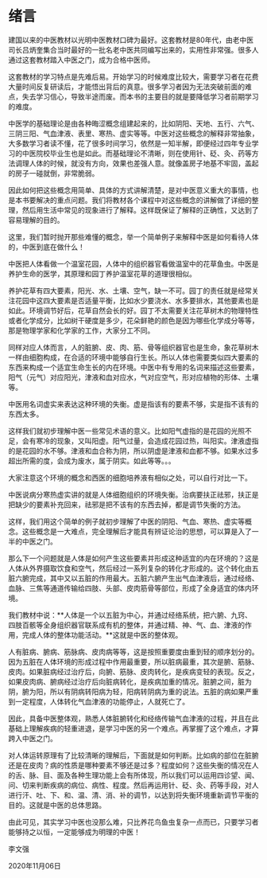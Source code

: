 # 绪言

建国以来的中医教材以光明中医教材口碑为最好。这套教材是80年代，由老中医司长吕炳奎集合当时最好的一批名老中医共同编写出来的，实用性非常强。很多人通过这套教材踏入中医之门，成为合格中医师。 

这套教材的学习特点是先难后易。开始学习的时候难度比较大，需要学习者在花费大量时间反复研读后，才能悟出背后的真意。很多学习者因为无法突破前面的难点，失去学习信心，导致半途而废。而本书的主要目的就是要降低学习者前期学习的难度。

中医学的基础理论是由各种晦涩概念组建起来的，比如阴阳、天地、五行、六气、三阴三阳、气血津液、表里、寒热、虚实等等。中医对这些概念的解释非常抽象，大多数学习者读不懂，花了很多时间学习，依然是一知半解，即便经过四年专业学习的中医院校毕业生也是如此。而基础理论不清晰，则在使用针、砭、灸、药等方法调理人体的时候，就没有方向，效果也差强人意。就像盖房子地基不牢固，盖起的房子一碰就倒，非常脆弱。

因此如何把这些概念用简单、具体的方式讲解清楚，是对中医意义重大的事情，也是本书要解决的重点问题。我们将教材各个课程中对这些概念的讲解做了详细的整理，然后用生活中常见的现象进行了解释。这样既保证了解释的正确性，又达到了容易理解的目的。

这里，我们暂时抛开那些难懂的概念，举一个简单例子来解释中医是如何看待人体的，中医到底在做什么！

中医把人体看做一个温室花园，人体中的组织器官看做温室中的花草鱼虫。中医是养护生命的医学，其原理和园丁养护温室花草的道理很相似。

养护花草有四大要素，阳光、水、土壤、空气，缺一不可。园丁的责任就是经常关注花园中这四大要素是否适量平衡，比如水少要浇水、水多要排水，其他要素也是如此。环境调节好后，花草自然会长的好。园丁不太需要关注花草树木的物理特性或者化学成分，比如树干硬度是多少，花朵鲜艳的颜色是因为哪些化学成分等等，那是物理学家和化学家的工作，大家分工不同。

同样对应人体而言，人的脏腑、皮、肉、筋、骨等组织器官也是生命，象花草树木一样由细胞构成，在合适的环境中能够自行生长。所以人体也需要类似四大要素的东西来构成一个适宜生命生长的内在环境。中医中有专用的名词来描述这些要素，阳气（元气）对应阳光，津液和血对应水，气对应空气，形对应植物的形体、土壤等。

中医用名词虚实来表达这种环境的失衡。虚是指该有的要素不够，实是指不该有的东西太多。

这样我们就初步理解中医一些常见术语的意义。比如阳气虚指的是花园的光照不足，会有寒冷的现象，又叫阳虚。阳气过量，会造成花园过热，叫阳实。津液虚指的是花园的水不够。津液和血合称为阴，所以阴虚是津液和血都不够。如果水过多超出所需的度，会成为废水，属于阴实。如此等等。。。

大家注意这个环境的概念和西医的细胞培养液有相似之处，可以自行对比一下。

中医说病分寒热虚实讲的就是人体细胞组织的环境失衡。治病要扶正祛邪，扶正是把缺少的要素补充回来，祛邪是把不该有的东西去掉，都是调节失衡的方法。

这样，我们用这个简单的例子就初步理解了中医的阴阳、气血、寒热、虚实等概念。这些概念是一大难点，完全理解后才能具有辨证论治的思想，可以算是入了一半的中医之门。

那么下一个问题就是人体是如何产生这些要素并形成这种适宜的内在环境的？这是人体从外界摄取饮食和空气，然后经过一系列复杂的转化才形成的。这个转化由五脏六腑完成，其中又以五脏的作用最大。五脏六腑产生出气血津液后，通过经络、血脉、三焦等通道传输给四肢、头部、皮肉筋骨等部位，形成了全身适宜的体内环境。

我们教材中说：**人体是一个以五脏为中心，并通过经络系统，把六腑、九窍、四肢百骸等全身组织器官联系成有机的整体，并通过精、神、气、血、津液的作用，完成人体的整体功能活动。**这就是中医的整体观。

人有脏病、腑病、筋脉病、皮肉病等等，这是按照重要度由重到轻的顺序划分的。因为五脏在人体环境的形成过程中作用最重要，所以脏病最重，其次是腑、筋脉、皮肉。如果脏病经过治疗后，向腑、筋脉、皮肉转化，是疾病变轻的表现。反之，如果皮肉病、腑病经过治疗后向脏病转化，是疾病加重的情况。脏腑之间，脏为阴，腑为阳，所以有阴病转阳病为轻，阳病转阴病为重的说法。五脏的病如果严重到一定程度，人体转化气血津液的功能停止，人就死亡了。

因此，具备中医整体观，熟悉人体脏腑转化和经络传输气血津液的过程，并且在此基础上理解疾病的轻重进退，是学习中医的另一个难点。再掌握了这个难点，才算跨入中医之门。

对人体运转原理有了比较清晰的理解后，下面就是如何判断。比如病的部位在脏腑还是在皮肉？病的性质是哪种要素不够还是过多？程度如何？这些失衡的情况在人的舌、脉、目、面及各种生理功能上会有所体现，所以我们可以运用四诊望、闻、问、切来判断疾病的病位、病性、程度。然后再运用针、砭、灸、药等手段，对人进行汗、吐、下、和、温、清、消、补的调节，以达到将失衡环境重新调节平衡的目的。这就是中医的总体思路。

由此可见，其实学习中医也没那么难，只比养花鸟鱼虫复杂一点而已，只要学习者能够持之以恒，一定能够成为明理的中医！



李文强

2020年11月06日

